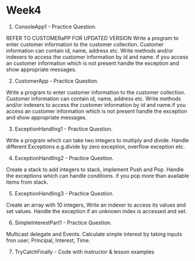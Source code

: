 # Week4

1) ConsoleApp1 - Practice Question.

REFER TO CUSTOMERaPP FOR UPDATED VERSION
Write a program to enter customer information to the customer collection. Customer information can contain id, name, address etc. Write methods and/or indexers to access the customer information by id and name. if you access an customer information which is not present handle the exception and show appropriate messages.

2) CustomerApp - Practice Question.

Write a program to enter customer information to the customer collection. Customer information can contain id, name, address etc. Write methods and/or indexers to access the customer information by id and name.if you access an customer information which is not present handle the exception and show appropriate messages.

3) ExceptionHandling1 - Practice Question.

Write a program which can take two integers to multiply and divide. Handle different Exceptions e.g.divide by zero exception, overflow exception etc.

4) ExceptionHandling2 - Practice Question.

Create a stack to add integers to stack, implement Push and Pop. Handle the exceptions which can handle conditions. if you pop more than available items from stack.

5) ExceptionHandling3 - Practice Question.

Create an array with 10 integers, Write an indexer to access its values and set values. Handle the exception if an unknown index is accessed and set.

6) SimpleInterestPart1 - Practice Question.

Multicast delegate and Events.
Calculate simple interest by taking inputs fron user; Principal, Interest, Time.

7) TryCatchFinally - Code with instructor & lesson examples

